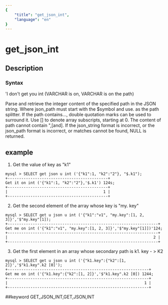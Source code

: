 ```yaml
---
{
    "title": "get_json_int",
    "language": "en"
}
---
```


# get_json_int
## Description
### Syntax

'I don't get you int (VARCHAR is on, VARCHAR is on the path)


Parse and retrieve the integer content of the specified path in the JSON string.
Where json_path must start with the $symbol and use. as the path splitter. If the path contains..., double quotation marks can be used to surround it.
Use [] to denote array subscripts, starting at 0.
The content of path cannot contain ",[and].
If the json_string format is incorrect, or the json_path format is incorrect, or matches cannot be found, NULL is returned.

## example

1. Get the value of key as "k1"

```
mysql > SELECT get json u int ('{"k1":1, "k2":"2"}, "$.k1");
+--------------------------------------------+
Get it on int ('{"k1":1, "k2":"2"},'$.k1') 124s;
+--------------------------------------------+
|                                          1 |
+--------------------------------------------+
```

2. Get the second element of the array whose key is "my. key"

```
mysql > SELECT get u json u int ('{"k1":"v1", "my.key":[1, 2, 3]}','$"my.key"[1]);
+------------------------------------------------------------------+
Get me on int ('{"k1":"v1", "my.key":[1, 2, 3]}','$"my.key"[1]])'124;
+------------------------------------------------------------------+
|                                                                2 |
+------------------------------------------------------------------+
```

3. Get the first element in an array whose secondary path is k1. key - > K2
```
mysql > SELECT get u json u int ('{"k1.key":{"k2":[1, 2]}','$"k1.key".k2 [0]');
+--------------------------------------------------------------+
Get me on int ('{"k1.key":{"k2":[1, 2]}','$"k1.key".k2 [0]) 1244;
+--------------------------------------------------------------+
|                                                            1 |
+--------------------------------------------------------------+
```
##keyword
GET_JSON_INT,GET,JSON,INT
